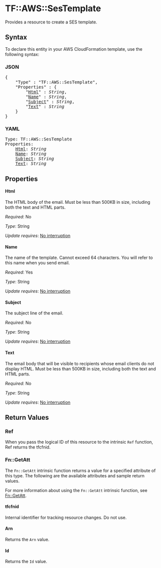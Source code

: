 # TF::AWS::SesTemplate

Provides a resource to create a SES template.

## Syntax

To declare this entity in your AWS CloudFormation template, use the following syntax:

### JSON

<pre>
{
    "Type" : "TF::AWS::SesTemplate",
    "Properties" : {
        "<a href="#html" title="Html">Html</a>" : <i>String</i>,
        "<a href="#name" title="Name">Name</a>" : <i>String</i>,
        "<a href="#subject" title="Subject">Subject</a>" : <i>String</i>,
        "<a href="#text" title="Text">Text</a>" : <i>String</i>
    }
}
</pre>

### YAML

<pre>
Type: TF::AWS::SesTemplate
Properties:
    <a href="#html" title="Html">Html</a>: <i>String</i>
    <a href="#name" title="Name">Name</a>: <i>String</i>
    <a href="#subject" title="Subject">Subject</a>: <i>String</i>
    <a href="#text" title="Text">Text</a>: <i>String</i>
</pre>

## Properties

#### Html

The HTML body of the email. Must be less than 500KB in size, including both the text and HTML parts.

_Required_: No

_Type_: String

_Update requires_: [No interruption](https://docs.aws.amazon.com/AWSCloudFormation/latest/UserGuide/using-cfn-updating-stacks-update-behaviors.html#update-no-interrupt)

#### Name

The name of the template. Cannot exceed 64 characters. You will refer to this name when you send email.

_Required_: Yes

_Type_: String

_Update requires_: [No interruption](https://docs.aws.amazon.com/AWSCloudFormation/latest/UserGuide/using-cfn-updating-stacks-update-behaviors.html#update-no-interrupt)

#### Subject

The subject line of the email.

_Required_: No

_Type_: String

_Update requires_: [No interruption](https://docs.aws.amazon.com/AWSCloudFormation/latest/UserGuide/using-cfn-updating-stacks-update-behaviors.html#update-no-interrupt)

#### Text

The email body that will be visible to recipients whose email clients do not display HTML. Must be less than 500KB in size, including both the text and HTML parts.

_Required_: No

_Type_: String

_Update requires_: [No interruption](https://docs.aws.amazon.com/AWSCloudFormation/latest/UserGuide/using-cfn-updating-stacks-update-behaviors.html#update-no-interrupt)

## Return Values

### Ref

When you pass the logical ID of this resource to the intrinsic `Ref` function, Ref returns the tfcfnid.

### Fn::GetAtt

The `Fn::GetAtt` intrinsic function returns a value for a specified attribute of this type. The following are the available attributes and sample return values.

For more information about using the `Fn::GetAtt` intrinsic function, see [Fn::GetAtt](https://docs.aws.amazon.com/AWSCloudFormation/latest/UserGuide/intrinsic-function-reference-getatt.html).

#### tfcfnid

Internal identifier for tracking resource changes. Do not use.

#### Arn

Returns the <code>Arn</code> value.

#### Id

Returns the <code>Id</code> value.

